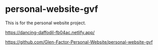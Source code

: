 # personal-website-gvf
This is for the personal website project.

https://dancing-daffodil-fb04ac.netlify.app/

https://github.com/Glen-Factor-Personal-Website/personal-website-gvf
